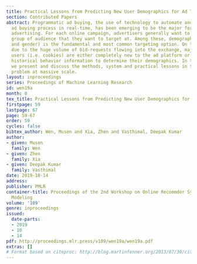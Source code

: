 ```yaml
---
title: Practical Lessons from Predicting New User Demographics for Ad Targeting
section: Contributed Papers
abstract: Programmatic ad buying, the use of technology to automate and optimize the
  ad buying process in real-time, has been emerging to be the major form of online
  advertising. For each online campaign, advertisers generally want to specify a certain
  group of audience that they want to target at. Among these, demographics (user age
  and gender) is the fundamental and most common targeting option. On the other side,
  due to the huge volume of bid-requests flowing into the exchange, majority of those
  users (i.e. cookies) are either completely new to the ad platform or has too little
  historical behavior information to determine their demographics. In this paper,
  we present and discuss the methods, system and practical lessons in tackling this
  problem at massive scale.
layout: inproceedings
series: Proceedings of Machine Learning Research
id: wen19a
month: 0
tex_title: Practical Lessons from Predicting New User Demographics for Ad Targeting
firstpage: 59
lastpage: 67
page: 59-67
order: 59
cycles: false
bibtex_author: Wen, Musen and Xia, Zhen and Vasthimal, Deepak Kumar
author:
- given: Musen
  family: Wen
- given: Zhen
  family: Xia
- given: Deepak Kumar
  family: Vasthimal
date: 2019-10-14
address: 
publisher: PMLR
container-title: Proceedings of the 2nd Workshop on Online Recommder Systems and User
  Modeling
volume: '109'
genre: inproceedings
issued:
  date-parts:
  - 2019
  - 10
  - 14
pdf: http://proceedings.mlr.press/v109/wen19a/wen19a.pdf
extras: []
# Format based on citeproc: http://blog.martinfenner.org/2013/07/30/citeproc-yaml-for-bibliographies/
---
```

